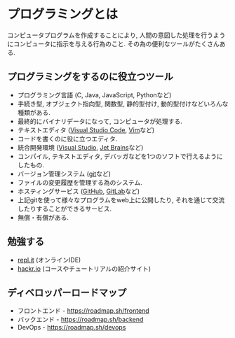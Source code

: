 # プログラミングとは
コンピュータプログラムを作成することにより, 人間の意図した処理を行うようにコンピュータに指示を与える行為のこと.
その為の便利なツールがたくさんある.

## プログラミングをするのに役立つツール
- プログラミング言語 (C, Java, JavaScript, Pythonなど)
 - 手続き型, オブジェクト指向型, 関数型, 静的型付け, 動的型付けなどいろんな種類がある.
 - 最終的にバイナリデータになって, コンピュータが処理する.
- テキストエディタ ([Visual Studio Code](https://github.com/Microsoft/vscode), [Vim](https://github.com/vim/vim)など)
 - コードを書くのに役に立つエディタ.
- 統合開発環境 ([Visual Studio](https://visualstudio.microsoft.com/ja/), [Jet Brains](https://www.jetbrains.com)など)
 - コンパイル, テキストエディタ, デバッガなどを1つのソフトで行えるようにしたもの.
- バージョン管理システム ([git](https://git-scm.com)など)
 - ファイルの変更履歴を管理する為のシステム.
- ホスティングサービス ([GitHub](https://github.com), [GitLab](https://gitlab.com)など)
 - 上記gitを使って様々なプログラムをweb上に公開したり, それを通じて交流したりすることができるサービス.
 - 無償・有償がある.


## 勉強する
- [repl.it](https://repl.it) (オンラインIDE)
- [hackr.io](https://hackr.io) (コースやチュートリアルの紹介サイト)

## ディベロッパーロードマップ
- フロントエンド - https://roadmap.sh/frontend
- バックエンド - https://roadmap.sh/backend
- DevOps - https://roadmap.sh/devops
